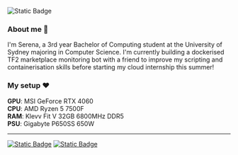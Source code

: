![Static Badge](https://github-readme-stats.vercel.app/api/top-langs/?username=szynl&theme=graywhite&show_icons=true&hide_border=false&layout=compact)

### About me 👋
I'm Serena, a 3rd year Bachelor of Computing student at the University of Sydney majoring in Computer Science. I'm currently building a dockerised TF2 marketplace monitoring bot with a friend to improve my scripting and containerisation skills before starting my cloud internship this summer!   

### My setup ❤️
**GPU**: MSI GeForce RTX 4060  
**CPU**: AMD Ryzen 5 7500F  
**RAM**: Klevv Fit V 32GB 6800MHz DDR5  
**PSU**: Gigabyte P650SS 650W  

---
[![Static Badge](https://img.shields.io/badge/LinkedIn-black)](https://www.linkedin.com/in/serenazhuoyanli/)
[![Static Badge](https://img.shields.io/badge/Email-black)](mailto:lizhuoyanserena@gmail.com)
